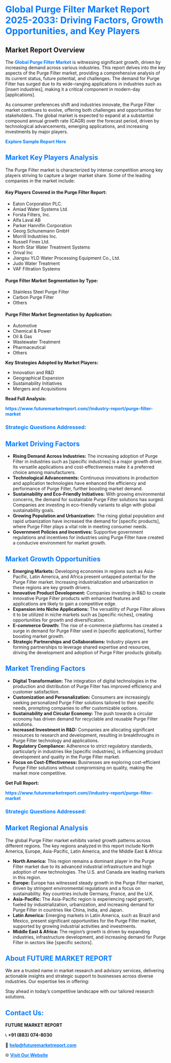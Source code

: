 <h1 style="color: #007BFF;">Global Purge Filter Market Report 2025-2033: Driving Factors, Growth Opportunities, and Key Players</h1>

<section id="overview">
<h2>Market Report Overview</h2>
<p>The <a href="https://www.futuremarketreport.com//industry-report/purge-filter-market" style="color: #007BFF; text-decoration: none;"><strong>Global Purge Filter Market</strong></a> is witnessing significant growth, driven by increasing demand across various industries. This report delves into the key aspects of the Purge Filter market, providing a comprehensive analysis of its current status, future potential, and challenges. The demand for Purge Filter has surged due to its wide-ranging applications in industries such as [insert industries], making it a critical component in modern-day [applications].</p>
<p>As consumer preferences shift and industries innovate, the Purge Filter market continues to evolve, offering both challenges and opportunities for stakeholders. The global market is expected to expand at a substantial compound annual growth rate (CAGR) over the forecast period, driven by technological advancements, emerging applications, and increasing investments by major players.</p>
</section>

<section id="overview">
<p><a href="https://www.futuremarketreport.com//request-sample/reportId=58009" style="color: #007BFF; text-decoration: none;"><strong>Explore Sample Report Here</strong></a></p>
</section>

<section id="key-players">
<h2 style="color: #007BFF;">Market Key Players Analysis</h2>
<p>The Purge Filter market is characterized by intense competition among key players striving to capture a larger market share. Some of the leading companies in the market include:</p>
<h4>Key Players Covered in the Purge Filter Report:</h4>
<ul><li>Eaton Corporation PLC.</li><li>Amiad Water Systems Ltd.</li><li>Forsta Filters, Inc.</li><li>Alfa Laval AB</li><li>Parker Hannifin Corporation</li><li>Georg Schunemann GmbH</li><li>Morrill Industries Inc.</li><li>Russell Finex Ltd.</li><li>North Star Water Treatment Systems</li><li>Orival Inc</li><li>Jiangsu YLD Water Processing Equipment Co., Ltd.</li><li>Judo Water Treatment</li><li>VAF Filtration Systems</li></ul>
<h4>Purge Filter Market Segmentation by Type:</h4>
<ul><li>Stainless Steel Purge Filter</li><li>Carbon Purge Filter</li><li>Others</li></ul>

<h4>Purge Filter Market Segmentation by Application:</h4>
<ul><li>Automotive</li><li>Chemical &amp; Power</li><li>Oil &amp; Gas</li><li>Wastewater Treatment</li><li>Pharmaceutical</li><li>Others</li></ul>
<p><strong>Key Strategies Adopted by Market Players:</strong></p>
<ul>
<li>Innovation and R&D</li>
<li>Geographical Expansion</li>
<li>Sustainability Initiatives</li>
<li>Mergers and Acquisitions</li>
</ul>
</section>

<section>
<p><strong>Read Full Analysis: </strong></p><a href="https://www.futuremarketreport.com//industry-report/purge-filter-market" style="color: #007BFF; text-decoration: none;"><strong>https://www.futuremarketreport.com//industry-report/purge-filter-market</strong></a>
<h3 style="color: #007BFF;">Strategic Questions Addressed:</h3>
</section>

<section id="driving-factors">
<h2 style="color: #007BFF;">Market Driving Factors</h2>
<ul>
<li><strong>Rising Demand Across Industries:</strong> The increasing adoption of Purge Filter in industries such as [specific industries] is a major growth driver. Its versatile applications and cost-effectiveness make it a preferred choice among manufacturers.</li>
<li><strong>Technological Advancements:</strong> Continuous innovations in production and application technologies have enhanced the efficiency and performance of Purge Filter, further boosting market demand.</li>
<li><strong>Sustainability and Eco-Friendly Initiatives:</strong> With growing environmental concerns, the demand for sustainable Purge Filter solutions has surged. Companies are investing in eco-friendly variants to align with global sustainability goals.</li>
<li><strong>Growing Population and Urbanization:</strong> The rising global population and rapid urbanization have increased the demand for [specific products], where Purge Filter plays a vital role in meeting consumer needs.</li>
<li><strong>Government Policies and Incentives:</strong> Supportive government regulations and incentives for industries using Purge Filter have created a conducive environment for market growth.</li>
</ul>
</section>

<section id="growth-opportunities">
<h2 style="color: #007BFF;">Market Growth Opportunities</h2>
<ul>
<li><strong>Emerging Markets:</strong> Developing economies in regions such as Asia-Pacific, Latin America, and Africa present untapped potential for the Purge Filter market. Increasing industrialization and urbanization in these regions are key growth drivers.</li>
<li><strong>Innovative Product Development:</strong> Companies investing in R&D to create innovative Purge Filter products with enhanced features and applications are likely to gain a competitive edge.</li>
<li><strong>Expansion into Niche Applications:</strong> The versatility of Purge Filter allows it to be utilized in niche markets such as [specific niches], creating opportunities for growth and diversification.</li>
<li><strong>E-commerce Growth:</strong> The rise of e-commerce platforms has created a surge in demand for Purge Filter used in [specific applications], further boosting market growth.</li>
<li><strong>Strategic Partnerships and Collaborations:</strong> Industry players are forming partnerships to leverage shared expertise and resources, driving the development and adoption of Purge Filter products globally.</li>
</ul>
</section>

<section id="trending-factors">
<h2 style="color: #007BFF;">Market Trending Factors</h2>
<ul>
<li><strong>Digital Transformation:</strong> The integration of digital technologies in the production and distribution of Purge Filter has improved efficiency and customer satisfaction.</li>
<li><strong>Customization and Personalization:</strong> Consumers are increasingly seeking personalized Purge Filter solutions tailored to their specific needs, prompting companies to offer customizable options.</li>
<li><strong>Sustainability and Circular Economy:</strong> The push towards a circular economy has driven demand for recyclable and reusable Purge Filter solutions.</li>
<li><strong>Increased Investment in R&D:</strong> Companies are allocating significant resources to research and development, resulting in breakthroughs in Purge Filter technology and applications.</li>
<li><strong>Regulatory Compliance:</strong> Adherence to strict regulatory standards, particularly in industries like [specific industries], is influencing product development and quality in the Purge Filter market.</li>
<li><strong>Focus on Cost-Effectiveness:</strong> Businesses are exploring cost-efficient Purge Filter solutions without compromising on quality, making the market more competitive.</li>
</ul>
</section>

<section>
<p><strong>Get Full Report: </strong></p><a href="https://www.futuremarketreport.com//industry-report/purge-filter-market" style="color: #007BFF; text-decoration: none;"><strong>https://www.futuremarketreport.com//industry-report/purge-filter-market</strong></a>
<h3 style="color: #007BFF;">Strategic Questions Addressed:</h3>
</section>


<section id="regional-analysis">
<h2 style="color: #007BFF;">Market Regional Analysis</h2>
<p>The global Purge Filter market exhibits varied growth patterns across different regions. The key regions analyzed in this report include North America, Europe, Asia-Pacific, Latin America, and the Middle East & Africa:</p>
<ul>
<li><strong>North America:</strong> This region remains a dominant player in the Purge Filter market due to its advanced industrial infrastructure and high adoption of new technologies. The U.S. and Canada are leading markets in this region.</li>
<li><strong>Europe:</strong> Europe has witnessed steady growth in the Purge Filter market, driven by stringent environmental regulations and a focus on sustainability. Key countries include Germany, France, and the U.K.</li>
<li><strong>Asia-Pacific:</strong> The Asia-Pacific region is experiencing rapid growth, fueled by industrialization, urbanization, and increasing demand for Purge Filter in countries like China, India, and Japan.</li>
<li><strong>Latin America:</strong> Emerging markets in Latin America, such as Brazil and Mexico, present significant opportunities for the Purge Filter market, supported by growing industrial activities and investments.</li>
<li><strong>Middle East & Africa:</strong> The region’s growth is driven by expanding industries, infrastructure development, and increasing demand for Purge Filter in sectors like [specific sectors].</li>
</ul>
</section>

<footer>
<h2 style="color: #007BFF;">About FUTURE MARKET REPORT</h2>
<p>We are a trusted name in market research and advisory services, delivering actionable insights and strategic support to businesses across diverse industries. Our expertise lies in offering:</p>

<p>Stay ahead in today’s competitive landscape with our tailored research solutions.</p>

<h2 style="color: #007BFF;">Contact Us:</h2>
<p><strong>FUTURE MARKET REPORT</strong></p>
<p>📞 <strong>+91 (883) 074-8030</strong></p>
<p>📧 <strong><a href="mailto:help@futuremarketreport.com" style="color: #007BFF;">help@futuremarketreport.com</a></strong></p>
<p>🌐 <strong><a href="https://www.futuremarketreport.com/" style="color: #007BFF;">Visit Our Website</a></strong></p>
</footer>